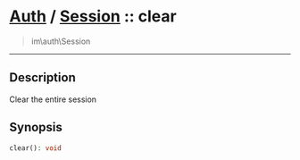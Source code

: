 # [Auth](auth.md) / [Session](auth-Session.md) :: clear
 > im\auth\Session
____

## Description
Clear the entire session

## Synopsis
```php
clear(): void
```
